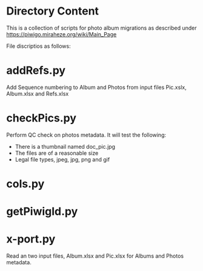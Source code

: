 # Directory Content

This is a collection of scripts for photo album migrations as described under https://piwigo.miraheze.org/wiki/Main_Page

File discriptios as follows:

# addRefs.py

Add Sequence numbering to Album and Photos from input files Pic.xslx, Album.xlsx and Refs.xlsx

# checkPics.py

Perform QC check on photos metadata. It will test the following:

- There is a thumbnail named doc_pic.jpg
- The files are of a reasonable size
- Legal file types, jpeg, jpg, png and gif

# cols.py

# getPiwigId.py


# x-port.py

Read an two input files, Album.xlsx and Pic.xlsx for Albums and Photos metadata.

